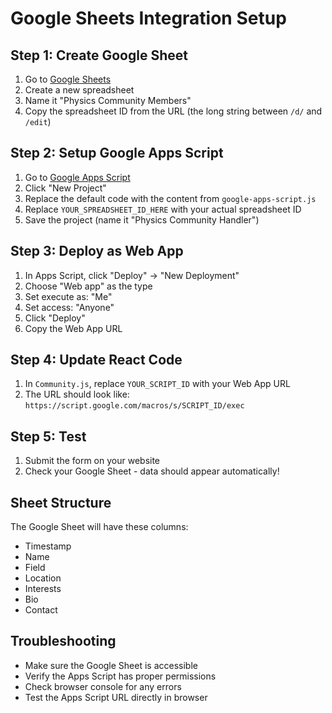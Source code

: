 # Google Sheets Integration Setup

## Step 1: Create Google Sheet
1. Go to [Google Sheets](https://sheets.google.com)
2. Create a new spreadsheet
3. Name it "Physics Community Members"
4. Copy the spreadsheet ID from the URL (the long string between `/d/` and `/edit`)

## Step 2: Setup Google Apps Script
1. Go to [Google Apps Script](https://script.google.com)
2. Click "New Project"
3. Replace the default code with the content from `google-apps-script.js`
4. Replace `YOUR_SPREADSHEET_ID_HERE` with your actual spreadsheet ID
5. Save the project (name it "Physics Community Handler")

## Step 3: Deploy as Web App
1. In Apps Script, click "Deploy" → "New Deployment"
2. Choose "Web app" as the type
3. Set execute as: "Me"
4. Set access: "Anyone"
5. Click "Deploy"
6. Copy the Web App URL

## Step 4: Update React Code
1. In `Community.js`, replace `YOUR_SCRIPT_ID` with your Web App URL
2. The URL should look like: `https://script.google.com/macros/s/SCRIPT_ID/exec`

## Step 5: Test
1. Submit the form on your website
2. Check your Google Sheet - data should appear automatically!

## Sheet Structure
The Google Sheet will have these columns:
- Timestamp
- Name  
- Field
- Location
- Interests
- Bio
- Contact

## Troubleshooting
- Make sure the Google Sheet is accessible
- Verify the Apps Script has proper permissions
- Check browser console for any errors
- Test the Apps Script URL directly in browser